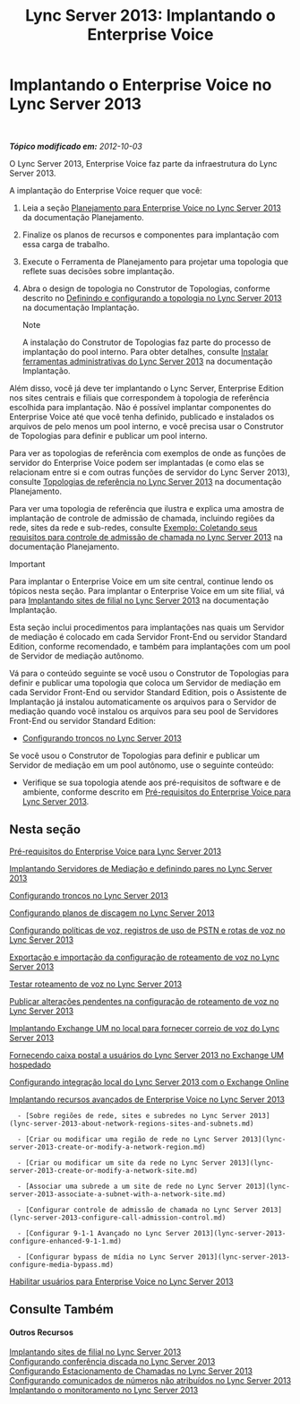 ﻿---
title: 'Lync Server 2013: Implantando o Enterprise Voice'
TOCTitle: Implantando o Enterprise Voice
ms:assetid: b5b593a6-ac30-461c-8c8c-0041e2c9ab04
ms:mtpsurl: https://technet.microsoft.com/pt-br/library/Gg412876(v=OCS.15)
ms:contentKeyID: 49307867
ms.date: 05/19/2016
mtps_version: v=OCS.15
ms.translationtype: HT
---

# Implantando o Enterprise Voice no Lync Server 2013

 

_**Tópico modificado em:** 2012-10-03_

O Lync Server 2013, Enterprise Voice faz parte da infraestrutura do Lync Server 2013.

A implantação do Enterprise Voice requer que você:

1.  Leia a seção [Planejamento para Enterprise Voice no Lync Server 2013](lync-server-2013-planning-for-enterprise-voice.md) da documentação Planejamento.

2.  Finalize os planos de recursos e componentes para implantação com essa carga de trabalho.

3.  Execute o Ferramenta de Planejamento para projetar uma topologia que reflete suas decisões sobre implantação.

4.  Abra o design de topologia no Construtor de Topologias, conforme descrito no [Definindo e configurando a topologia no Lync Server 2013](lync-server-2013-defining-and-configuring-the-topology.md) na documentação Implantação.
    
    > [!note]  
    > A instalação do Construtor de Topologias faz parte do processo de implantação do pool interno. Para obter detalhes, consulte <a href="lync-server-2013-install-lync-server-administrative-tools.md">Instalar ferramentas administrativas do Lync Server 2013</a> na documentação Implantação.

Além disso, você já deve ter implantando o Lync Server, Enterprise Edition nos sites centrais e filiais que correspondem à topologia de referência escolhida para implantação. Não é possível implantar componentes do Enterprise Voice até que você tenha definido, publicado e instalados os arquivos de pelo menos um pool interno, e você precisa usar o Construtor de Topologias para definir e publicar um pool interno.

Para ver as topologias de referência com exemplos de onde as funções de servidor do Enterprise Voice podem ser implantadas (e como elas se relacionam entre si e com outras funções de servidor do Lync Server 2013), consulte [Topologias de referência no Lync Server 2013](lync-server-2013-reference-topologies.md) na documentação Planejamento.

Para ver uma topologia de referência que ilustra e explica uma amostra de implantação de controle de admissão de chamada, incluindo regiões da rede, sites da rede e sub-redes, consulte [Exemplo: Coletando seus requisitos para controle de admissão de chamada no Lync Server 2013](lync-server-2013-example-of-gathering-your-requirements-for-call-admission-control.md) na documentação Planejamento.

> [!important]  
> Para implantar o Enterprise Voice em um site central, continue lendo os tópicos nesta seção. Para implantar o Enterprise Voice em um site filial, vá para <a href="lync-server-2013-deploying-branch-sites.md">Implantando sites de filial no Lync Server 2013</a> na documentação Implantação.

Esta seção inclui procedimentos para implantações nas quais um Servidor de mediação é colocado em cada Servidor Front-End ou servidor Standard Edition, conforme recomendado, e também para implantações com um pool de Servidor de mediação autônomo.

Vá para o conteúdo seguinte se você usou o Construtor de Topologias para definir e publicar uma topologia que coloca um Servidor de mediação em cada Servidor Front-End ou servidor Standard Edition, pois o Assistente de Implantação já instalou automaticamente os arquivos para o Servidor de mediação quando você instalou os arquivos para seu pool de Servidores Front-End ou servidor Standard Edition:

  - [Configurando troncos no Lync Server 2013](lync-server-2013-configuring-trunks.md)

Se você usou o Construtor de Topologias para definir e publicar um Servidor de mediação em um pool autônomo, use o seguinte conteúdo:

  - Verifique se sua topologia atende aos pré-requisitos de software e de ambiente, conforme descrito em [Pré-requisitos do Enterprise Voice para Lync Server 2013](lync-server-2013-enterprise-voice-prerequisites.md).

## Nesta seção

   [Pré-requisitos do Enterprise Voice para Lync Server 2013](lync-server-2013-enterprise-voice-prerequisites.md)

   [Implantando Servidores de Mediação e definindo pares no Lync Server 2013](lync-server-2013-deploying-mediation-servers-and-defining-peers.md)

   [Configurando troncos no Lync Server 2013](lync-server-2013-configuring-trunks.md)

   [Configurando planos de discagem no Lync Server 2013](lync-server-2013-configuring-dial-plans.md)

   [Configurando políticas de voz, registros de uso de PSTN e rotas de voz no Lync Server 2013](lync-server-2013-configuring-voice-policies-pstn-usage-records-and-voice-routes.md)

   [Exportação e importação da configuração de roteamento de voz no Lync Server 2013](lync-server-2013-exporting-and-importing-voice-routing-configuration.md)

   [Testar roteamento de voz no Lync Server 2013](lync-server-2013-test-voice-routing.md)

   [Publicar alterações pendentes na configuração de roteamento de voz no Lync Server 2013](lync-server-2013-publish-pending-changes-to-the-voice-routing-configuration.md)

   [Implantando Exchange UM no local para fornecer correio de voz do Lync Server 2013](lync-server-2013-deploying-on-premises-exchange-um-to-provide-lync-server-2013-voice-mail.md)

   [Fornecendo caixa postal a usuários do Lync Server 2013 no Exchange UM hospedado](lync-server-2013-providing-lync-server-users-voice-mail-on-hosted-exchange-um.md)

   [Configurando integração local do Lync Server 2013 com o Exchange Online](lync-server-2013-configuring-on-premises-lync-server-integration-with-exchange-online.md)

   [Implantando recursos avançados de Enterprise Voice no Lync Server 2013](lync-server-2013-deploying-advanced-enterprise-voice-features.md)
    
      - [Sobre regiões de rede, sites e subredes no Lync Server 2013](lync-server-2013-about-network-regions-sites-and-subnets.md)
    
      - [Criar ou modificar uma região de rede no Lync Server 2013](lync-server-2013-create-or-modify-a-network-region.md)
    
      - [Criar ou modificar um site da rede no Lync Server 2013](lync-server-2013-create-or-modify-a-network-site.md)
    
      - [Associar uma subrede a um site de rede no Lync Server 2013](lync-server-2013-associate-a-subnet-with-a-network-site.md)
    
      - [Configurar controle de admissão de chamada no Lync Server 2013](lync-server-2013-configure-call-admission-control.md)
    
      - [Configurar 9-1-1 Avançado no Lync Server 2013](lync-server-2013-configure-enhanced-9-1-1.md)
    
      - [Configurar bypass de mídia no Lync Server 2013](lync-server-2013-configure-media-bypass.md)

   [Habilitar usuários para Enterprise Voice no Lync Server 2013](lync-server-2013-enable-users-for-enterprise-voice.md)

## Consulte Também

#### Outros Recursos

[Implantando sites de filial no Lync Server 2013](lync-server-2013-deploying-branch-sites.md)  
[Configurando conferência discada no Lync Server 2013](lync-server-2013-configuring-dial-in-conferencing.md)  
[Configurando Estacionamento de Chamadas no Lync Server 2013](lync-server-2013-configuring-call-park.md)  
[Configurando comunicados de números não atribuídos no Lync Server 2013](lync-server-2013-configuring-announcements-for-unassigned-numbers.md)  
[Implantando o monitoramento no Lync Server 2013](lync-server-2013-deploying-monitoring.md)

